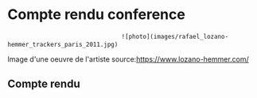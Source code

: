 # Compte rendu conference

                                    ![photo](images/rafael_lozano-hemmer_trackers_paris_2011.jpg)

Image d'une oeuvre de l'artiste 
source:https://www.lozano-hemmer.com/


## **Compte rendu**
